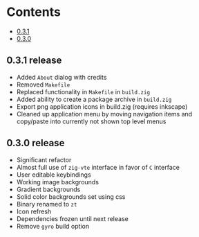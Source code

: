 Contents
========
* [0.3.1](0.3.0-release)
* [0.3.0](0.3.0-release)

## 0.3.1 release
* Added `About` dialog with credits
* Removed `Makefile`
* Replaced functionality in `Makefile` in `build.zig`
* Added ability to create a package archive in `build.zig`
* Export png application icons in build.zig (requires inkscape)
* Cleaned up application menu by moving navigation items and copy/paste into
  currently not shown top level menus

## 0.3.0 release
* Significant refactor
* Almost full use of `zig-vte` interface in favor of `C` interface
* User editable keybindings
* Working image backgrounds
* Gradient backgrounds
* Solid color backgrounds set using css
* Binary renamed to `zt`
* Icon refresh
* Dependencies frozen until next release
* Remove `gyro` build option
